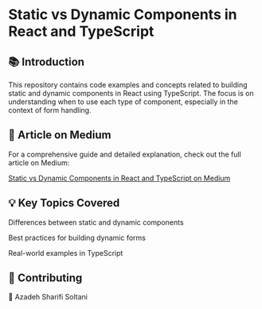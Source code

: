 # Static vs Dynamic Components in React and TypeScript

## 📚 Introduction

This repository contains code examples and concepts related to building static and dynamic components in React using TypeScript. The focus is on understanding when to use each type of component, especially in the context of form handling.

## 📝 Article on Medium

For a comprehensive guide and detailed explanation, check out the full article on Medium:

[Static vs Dynamic Components in React and TypeScript on Medium](https://medium.com/@designweb.azadeh/static-button-componentstatic-vs-dynamic-components-in-react-and-typescript-29a0c09e1f49)

## 💡 Key Topics Covered

Differences between static and dynamic components

Best practices for building dynamic forms

Real-world examples in TypeScript

## 🤝 Contributing
🌻 Azadeh Sharifi Soltani

